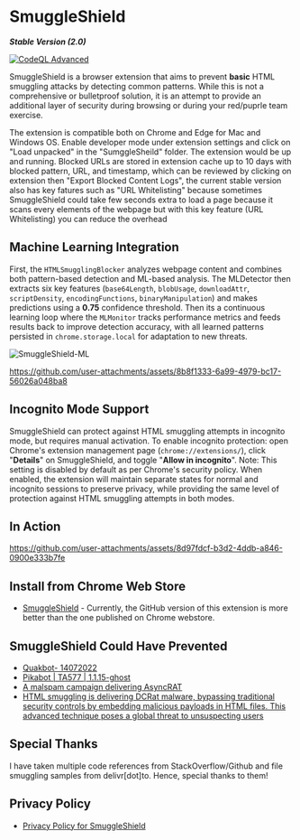 # SmuggleShield
***Stable Version (2.0)***

[![CodeQL Advanced](https://github.com/RootUp/SmuggleShield/actions/workflows/codeql.yml/badge.svg)](https://github.com/RootUp/SmuggleShield/actions/workflows/codeql.yml)

SmuggleShield is a browser extension that aims to prevent **basic** HTML smuggling attacks by detecting common patterns. While this is not a comprehensive or bulletproof solution, it is an attempt to provide an additional layer of security during browsing or during your red/puprle team exercise.

The extension is compatible both on Chrome and Edge for Mac and Windows OS. Enable developer mode under extension settings and click on "Load unpacked" in the "SumggleSheild" folder. The extension would be up and running. Blocked URLs are stored in extension cache up to 10 days with blocked pattern, URL, and timestamp, which can be reviewed by clicking on extension then "Export Blocked Content Logs", the current stable version also has key fatures such as "URL Whitelisting" because sometimes SmuggleShield could take few seconds extra to load a page because it scans every elements of the webpage but with this key feature (URL Whitelisting) you can reduce the overhead 

## Machine Learning Integration

First, the `HTMLSmugglingBlocker` analyzes webpage content and combines both pattern-based detection and ML-based analysis. The MLDetector then extracts six key features (`base64Length`, `blobUsage`, `downloadAttr`, `scriptDensity`, `encodingFunctions`, `binaryManipulation`) and makes predictions using a **0.75** confidence threshold. Then its a continuous learning loop where the `MLMonitor` tracks performance metrics and feeds results back to improve detection accuracy, with all learned patterns persisted in `chrome.storage.local` for adaptation to new threats.

![SmuggleShield-ML](https://github.com/user-attachments/assets/043b9f32-b28f-437f-a7c6-1f59e705dc22)

https://github.com/user-attachments/assets/8b8f1333-6a99-4979-bc17-56026a048ba8

## Incognito Mode Support
SmuggleShield can protect against HTML smuggling attempts in incognito mode, but requires manual activation. To enable incognito protection: open Chrome's extension management page (`chrome://extensions/`), click "**Details**" on SmuggleShield, and toggle "**Allow in incognito**". Note: This setting is disabled by default as per Chrome's security policy. When enabled, the extension will maintain separate states for normal and incognito sessions to preserve privacy, while providing the same level of protection against HTML smuggling attempts in both modes.

## In Action

https://github.com/user-attachments/assets/8d97fdcf-b3d2-4ddb-a846-0900e333b7fe

## **Install from Chrome Web Store**
- [SmuggleShield](https://chromewebstore.google.com/detail/SmuggleShield/lglilndcogcapdkpfllcdlopgffbepce) - Currently, the GitHub version of this extension is more better than the one published on Chrome webstore.

## **SmuggleShield Could Have Prevented**

- [Quakbot- 14072022](https://github.com/0xToxin/Malware-IOCs/blob/main/Quakbot/Quakbot-%2014072022)
- [Pikabot | TA577 | 1.1.15-ghost](https://github.com/pr0xylife/Pikabot/blob/main/Pikabot_01.11.2023.txt)
- [A malspam campaign delivering AsyncRAT](https://x.com/RandomDhiraj/status/1854182495337476211)
- [HTML smuggling is delivering DCRat malware, bypassing traditional security controls by embedding malicious payloads in HTML files. This advanced technique poses a global threat to unsuspecting users](https://x.com/RandomDhiraj/status/1839717748970021027)

## Special Thanks
I have taken multiple code references from StackOverflow/Github and file smuggling samples from delivr[dot]to. Hence, special thanks to them!

## **Privacy Policy**
- [Privacy Policy for SmuggleShield](https://www.inputzero.io/p/smuggelsheild.html)
